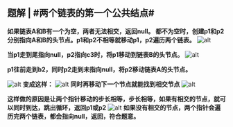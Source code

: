 ## 题解 | #两个链表的第一个公共结点#

**如果链表A和B有一个为空，两者无法相交，返回null。 都不为空时，创建p1和p2分别指向A和B的头节点。p1和p2不相等就移动p1，p2遍历两个链表。** ![alt](https://uploadfiles.nowcoder.com/images/20220605/366231015_1654425582856/D2B5CA33BD970F64A6301FA75AE2EB22)

**当p1走到尾指向null，p2指向c3时，将p1移动到链表B的头节点。** ![alt](https://uploadfiles.nowcoder.com/images/20220605/366231015_1654425666488/D2B5CA33BD970F64A6301FA75AE2EB22)

**p1往前走到b2，同时p2走到未指向null，将p2移动链表A的头节点。**

![alt](https://uploadfiles.nowcoder.com/images/20220605/366231015_1654425886611/D2B5CA33BD970F64A6301FA75AE2EB22) **变成这样：** ![alt](https://uploadfiles.nowcoder.com/images/20220605/366231015_1654426043447/D2B5CA33BD970F64A6301FA75AE2EB22) **同时再移动下一个节点就能找到相交节点** ![alt](https://uploadfiles.nowcoder.com/images/20220605/366231015_1654426149209/D2B5CA33BD970F64A6301FA75AE2EB22)

**这样做的原因是让两个指针移动的步长相等，步长相等，如果有相交的节点，就可以同时到达，跳出循环，返回p1或p2** ![alt](https://uploadfiles.nowcoder.com/images/20220605/366231015_1654426910945/D2B5CA33BD970F64A6301FA75AE2EB22) **如果没有相交的节点，两个指针会遍历完两个链表，都会指向null，返回，符合题意。**